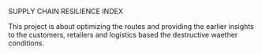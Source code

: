SUPPLY CHAIN RESILIENCE INDEX

This project is about optimizing the routes and providing the earlier insights to the customers, retailers and logistics based the destructive waether conditions.
